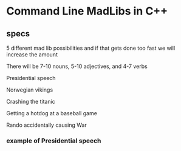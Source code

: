 # Command Line MadLibs in C++

## specs

5 different mad lib possibilities and if that gets done too fast we will increase the amount

There will be 7-10 nouns, 5-10 adjectives, and 4-7 verbs

Presidential speech

Norwegian vikings

Crashing the titanic

Getting a hotdog at a baseball game

Rando accidentally causing War

### example of Presidential speech

